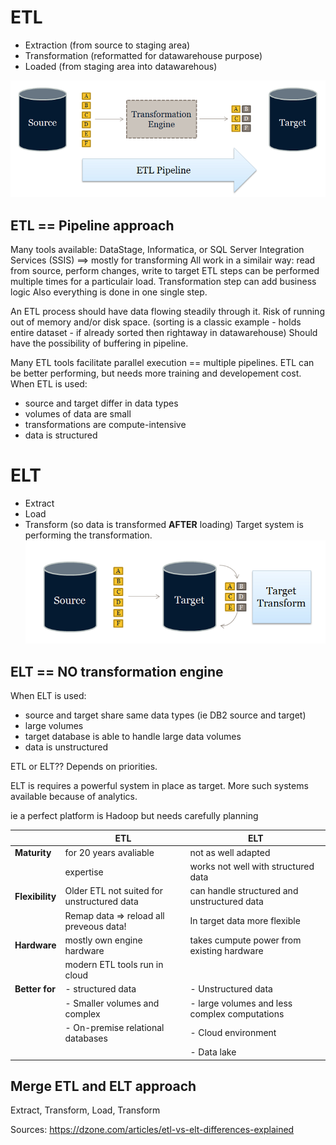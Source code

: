 # **ETL**
-   Extraction  (from source to staging area)
-   Transformation (reformatted for datawarehouse purpose)
-   Loaded  (from staging area into datawarehous)

![ETL process](images/ETL.png)
## ETL == Pipeline approach

Many tools available: DataStage, Informatica, or SQL Server Integration Services (SSIS) ==> mostly for transforming
All work in a similair way: read from source, perform changes, write to target
ETL steps can be performed multiple times for a particulair load.
Transformation step can add business logic
Also everything is done in one single step.

An ETL process should have data flowing steadily through it. Risk of running out of memory and/or disk space. (sorting is a classic example - holds entire dataset - if already sorted then rightaway in datawarehouse) Should have the possibility of buffering in pipeline.

Many ETL tools facilitate parallel execution == multiple pipelines.
ETL can be better performing, but needs more training and developement cost.
When ETL is used:
- source and target differ in data types
- volumes of data are small
- transformations are compute-intensive
- data is structured





# **ELT**
- Extract
- Load
- Transform  (so data is transformed **AFTER** loading)
Target system is performing the transformation.
![ELT process](images/ELT.png)
## ELT == NO transformation engine

When ELT is used:
- source and target share same data types (ie DB2 source and target)
- large volumes
- target database is able to handle large data volumes
- data is unstructured


ETL or ELT?? Depends on priorities.

ELT is requires a powerful system in place as target. More such systems available because of analytics.

ie a perfect platform is Hadoop but needs carefully planning

|                 | ETL                                        | ELT                                           |
| --------------- | ------------------------------------------ | --------------------------------------------- |
| **Maturity**    | for 20 years avaliable                     | not as well adapted                           |
|                 | expertise                                  | works not well with structured data           |
| **Flexibility** | Older ETL not suited for unstructured data | can handle structured and unstructured data   |
|                 | Remap data => reload all preveous data!    | In target data more flexible                  |
| **Hardware**    | mostly own engine hardware                 | takes cumpute power from existing hardware    |
|                 | modern ETL tools run in cloud              |                                               |
| **Better for**  | - structured data                          | - Unstructured data                           |
|                 | - Smaller volumes and complex              | - large volumes and less complex computations |
|                 | - On-premise relational databases          | - Cloud environment                           |
|                 |                                            | - Data lake                                   |

## **Merge ETL and ELT approach**
Extract, Transform, Load, Transform




Sources:
https://dzone.com/articles/etl-vs-elt-differences-explained